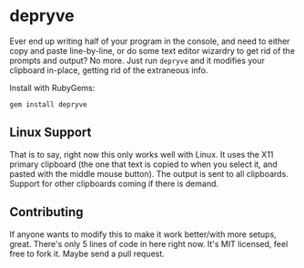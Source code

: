 # depryve

Ever end up writing half of your program in the console, and need to either
copy and paste line-by-line, or do some text editor wizardry to get rid of the
prompts and output? No more. Just run `depryve` and it modifies your clipboard
in-place, getting rid of the extraneous info.

Install with RubyGems:

    gem install depryve

## Linux Support

That is to say, right now this only works well with Linux. It uses the X11
primary clipboard (the one that text is copied to when you select it, and
pasted with the middle mouse button). The output is sent to all clipboards.
Support for other clipboards coming if there is demand.

## Contributing

If anyone wants to modify this to make it work better/with more setups, great.
There's only 5 lines of code in here right now. It's MIT licensed, feel free to
fork it. Maybe send a pull request.
